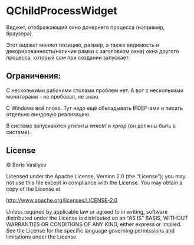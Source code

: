 # QChildProcessWidget

Виджет, отображающий окно дочернего процесса (например, браузера).

Этот виджет меняет позицию, размер, а также видимость и декорированность(наличие рамки с заголовком окна) окна другого процесса, который сам при создании запускает.

## Ограничения:

С несколькими рабочими столами проблем нет. А вот с несколькими мониторами - не пробовал, не знаю.

С Windows всё плохо. Тут надо ещё обкладывать IFDEF-ами и писать отдельно виндовую реализацию.

В системе запускаются утилиты *wmctrl* и *xprop* (он должны быть в системе).

## License

&copy; Boris Vasilyev

Licensed under the Apache License, Version 2.0 (the “License”); you may not use
this file except in compliance with the License. You may obtain a copy of the
License at

http://www.apache.org/licenses/LICENSE-2.0

Unless required by applicable law or agreed to in writing, software distributed
under the License is distributed on an “AS IS” BASIS, WITHOUT WARRANTIES OR
CONDITIONS OF ANY KIND, either express or implied. See the License for the
specific language governing permissions and limitations under the License.
